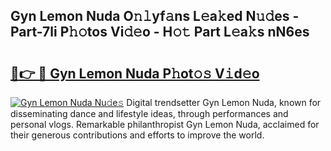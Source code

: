 ## Gyn Lemon Nuda O𝚗𝚕yf𝚊ns L𝚎a𝚔ed N𝚞𝚍es - Part-7li P𝚑𝚘tos Vi𝚍𝚎o - H𝚘𝚝 Part L𝚎a𝚔s nN6es

# <h2><a href="http://kff0htx.oniu.top/?m=Gyn+Lemon+Nuda">🔗👉 🔴 Gyn Lemon Nuda P𝚑ot𝚘𝚜 V𝚒d𝚎o</a></h2>

[![Gyn Lemon Nuda Nu𝚍e𝚜](https://i.imgur.com/0qMVB7G.gif)](http://kff0htx.oniu.top/?m=Gyn+Lemon+Nuda)
Digital trendsetter Gyn Lemon Nuda, known for disseminating dance and lifestyle ideas, through performances and personal vlogs. Remarkable philanthropist Gyn Lemon Nuda, acclaimed for their generous contributions and efforts to improve the world.  
